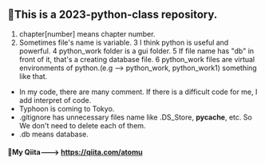 ## 🍿This is a 2023-python-class repository.
1. chapter[number] means chapter number.
2. Sometimes file's name is variable.
3 I think python is useful and powerful.
4 python_work folder is a gui folder.
5 If file name has "db" in front of it, that's a creating database file.
6 python_work files are virtual environments of python.(e.g --> python_work, python_work1) something like that.
- In my code, there are many comment. If there is a difficult code for me, I add interpret of code.
- Typhoon is coming to Tokyo.
- .gitignore has unnecessary files name like .DS_Store, __pycache__, etc. So We don't need to delete each of them.
- .db means database.
#### 🥞My Qiita---> https://qiita.com/atomu
